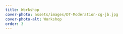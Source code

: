 ```yaml
---
title: Workshop
cover-photo: assets/images/DT-Moderation-cg-jb.jpg
cover-photo-alt: Workshop
order: 3
---
```

